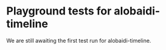 # Playground tests for alobaidi-timeline
We are still awaiting the first test run for alobaidi-timeline.
